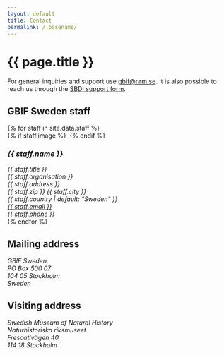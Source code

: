 ```yaml
---
layout: default
title: Contact
permalink: /:basename/
---
```


# {{ page.title }}

For general inquiries and support use [gbif@nrm.se](mailto:gbif@nrm.se). It is also possible to reach us through the [SBDI support form](https://docs.biodiversitydata.se/support/).

## GBIF Sweden staff

<div class="mt-4 grid grid-cols-1 sm:grid-cols-2 lg:grid-cols-3 gap-x-8 gap-y-4">
{% for staff in site.data.staff %}
  <article>
    {% if staff.image %}
      <img src="/uploads/staff/{{ staff.image }}" class="h-56" alt="">
    {% endif %}
    <address>
    <h3 class="text-lg mb-0">{{ staff.name }}</h3>
    <div>{{ staff.title }}</div>
    <div>{{ staff.organisation }}</div>
    <div>{{ staff.address }}</div>
    <div>{{ staff.zip }} {{ staff.city }}</div>
    <div>{{ staff.country | default: "Sweden" }}</div>
    <div><a href="mailto:{{ staff.email }}">{{ staff.email }}</a></div>
    <div><a href="tel:{{ staff.phone }}">{{ staff.phone }}</a></div>
    </address>
  </article>
{% endfor %}
</div>

## Mailing address
<address>
  GBIF Sweden<br>
  PO Box 500 07<br>
  104 05 Stockholm<br>
  Sweden<br>
</address>

## Visiting address
<address>
  Swedish Museum of Natural History<br>
  Naturhistoriska riksmuseet<br>
  Frescativägen 40<br>
  114 18 Stockholm<br>
</address>

